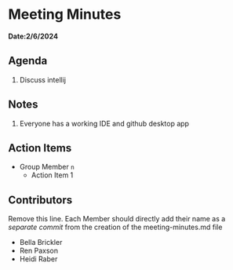 # Meeting Minutes
**Date:2/6/2024**

## Agenda
1. Discuss intellij

## Notes
1. Everyone has a working IDE and github desktop app

## Action Items
* Group Member `n`
    * Action Item 1

## Contributors
Remove this line. Each Member should directly add their name as a _separate commit_ from the creation of the meeting-minutes.md file
* Bella Brickler
* Ren Paxson
* Heidi Raber